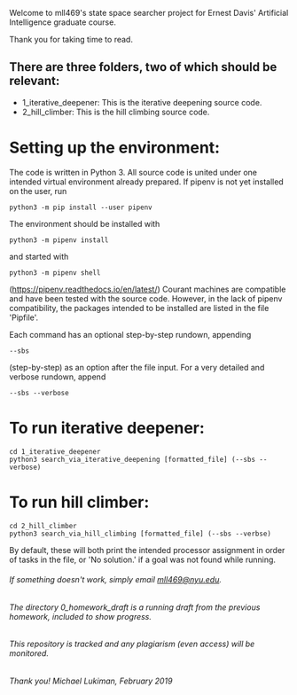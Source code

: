 Welcome to mll469's state space searcher project for Ernest Davis' Artificial Intelligence graduate course.

Thank you for taking time to read. 

## There are three folders, two of which should be relevant:
* 1_iterative_deepener: This is the iterative deepening source code.
* 2_hill_climber: This is the hill climbing source code. 

# Setting up the environment:
The code is written in Python 3.
All source code is united under one intended virtual environment already prepared. If pipenv is not yet installed on the user, run
    
    python3 -m pip install --user pipenv

The environment should be installed with

    python3 -m pipenv install 

and started with 

    python3 -m pipenv shell

(https://pipenv.readthedocs.io/en/latest/)
Courant machines are compatible and have been tested with the source code. 
However, in the lack of pipenv compatibility, the packages intended to be installed are listed in the file 'Pipfile'.

Each command has an optional step-by-step rundown, appending 
 
    --sbs 
(step-by-step) as an option after the file input.
For a very detailed and verbose rundown, append 

    --sbs --verbose

# To run iterative deepener:
    cd 1_iterative_deepener
    python3 search_via_iterative_deepening [formatted_file] (--sbs --verbose)

# To run hill climber:
    cd 2_hill_climber
    python3 search_via_hill_climbing [formatted_file] (--sbs --verbse)

By default, these will both print the intended processor assignment in order of tasks in the file, or 'No solution.' if a goal was not found while running. 

###### If something doesn't work, simply email mll469@nyu.edu.
###### The directory 0_homework_draft is a running draft from the previous homework, included to show progress.
###### This repository is tracked and any plagiarism (even access) will be monitored.
###### Thank you! Michael Lukiman, February 2019


